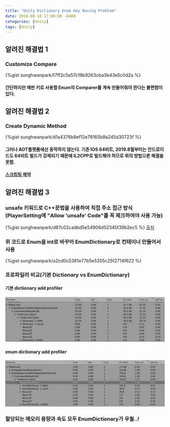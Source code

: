 ```yaml
---
title: "Unity Dictionary Enum Key Boxing Problem"
date: 2019-08-10 17:00:00 -0400
categories: [Unity]
tags: [Unity]
---
```


## 알려진 해결법 1
### Customize Compare
{%gist sunghwanpark/f7ff2c5a57c18b9263cba3b43e5c0d2a %}

#### 간단하지만 매번 키로 사용할 Enum의 Comparer를 계속 만들어줘야 한다는 불편함이 있다.

## 알려진 해결법 2
### Create Dynamic Method
{%gist sunghwanpark/d1a4376b8ef12e79165b8a245d30723f %}

#### 그러나 AOT플랫폼에선 동작하지 않는다. 기존 IOS 64비트, 2019.8월부터는 안드로이드도 64비트 빌드가 강제되기 때문에 IL2CPP로 빌드해야 하므로 위의 방법으론 해결을 못함.
#### [스크립팅 제약](https://docs.unity3d.com/kr/2019.1/Manual/ScriptingRestrictions.html)

## 알려진 해결법 3
### unsafe 키워드로 C++문법을 사용하여 직접 주소 접근 방식(PlayerSetting에 "Allow 'unsafe' Code"를 꼭 체크하여야 사용 가능)
{%gist sunghwanpark/d87c02cadbd5e54906d52345f39b2ec5 %}
[출처](https://stackoverflow.com/a/52914567)
### 위 코드로 Enum을 int로 바꾸어 EnumDictionary로 컨테이너 만들어서 사용
{%gist sunghwanpark/a2cd0c5381e77b5e5355c25f2714f622 %}

### 프로파일러 비교(기본 Dictionary vs EnumDictionary)
#### 기본 dictionary add profiler
![_](https://raw.githubusercontent.com/sunghwanpark/sunghwanpark.github.io/master/_data/DictionaryAdd.png)
#### enum dictionary add profiler
![_](https://raw.githubusercontent.com/sunghwanpark/sunghwanpark.github.io/master/_data/EnumDictionaryProfiler.png)

### 할당되는 메모리 용량과 속도 모두 EnumDictionary가 우월..!
